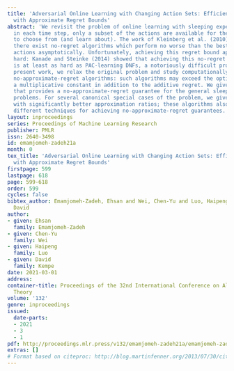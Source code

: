```yaml
---
title: 'Adversarial Online Learning with Changing Action Sets: Efficient Algorithms
  with Approximate Regret Bounds'
abstract: 'We revisit the problem of online learning with sleeping experts/bandits:
  in each time step, only a subset of the actions are available for the algorithm
  to choose from (and learn about). The work of Kleinberg et al. (2010) showed that
  there exist no-regret algorithms which perform no worse than the best ranking of
  actions asymptotically. Unfortunately, achieving this regret bound appears computationally
  hard: Kanade and Steinke (2014) showed that achieving this no-regret performance
  is at least as hard as PAC-learning DNFs, a notoriously difficult problem. In the
  present work, we relax the original problem and study computationally efficient
  no-approximate-regret algorithms: such algorithms may exceed the optimal cost by
  a multiplicative constant in addition to the additive regret. We give an algorithm
  that provides a no-approximate-regret guarantee for the general sleeping expert/bandit
  problems. For several canonical special cases of the problem, we give algorithms
  with significantly better approximation ratios; these algorithms also illustrate
  different techniques for achieving no-approximate-regret guarantees. '
layout: inproceedings
series: Proceedings of Machine Learning Research
publisher: PMLR
issn: 2640-3498
id: emamjomeh-zadeh21a
month: 0
tex_title: 'Adversarial Online Learning with Changing Action Sets: Efficient Algorithms
  with Approximate Regret Bounds'
firstpage: 599
lastpage: 618
page: 599-618
order: 599
cycles: false
bibtex_author: Emamjomeh-Zadeh, Ehsan and Wei, Chen-Yu and Luo, Haipeng and Kempe,
  David
author:
- given: Ehsan
  family: Emamjomeh-Zadeh
- given: Chen-Yu
  family: Wei
- given: Haipeng
  family: Luo
- given: David
  family: Kempe
date: 2021-03-01
address: 
container-title: Proceedings of the 32nd International Conference on Algorithmic Learning
  Theory
volume: '132'
genre: inproceedings
issued:
  date-parts:
  - 2021
  - 3
  - 1
pdf: http://proceedings.mlr.press/v132/emamjomeh-zadeh21a/emamjomeh-zadeh21a.pdf
extras: []
# Format based on citeproc: http://blog.martinfenner.org/2013/07/30/citeproc-yaml-for-bibliographies/
---
```

